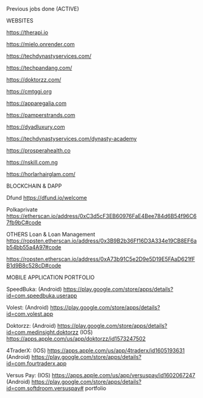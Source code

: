 Previous jobs done (ACTIVE)

WEBSITES

https://therapi.io

https://mielo.onrender.com

https://techdynastyservices.com/

https://techpandang.com/

https://doktorzz.com/

https://cmtggi.org

https://apparegalia.com

https://pamperstrands.com

https://dyadluxury.com

https://techdynastyservices.com/dynasty-academy

https://prosperahealth.co

https://nskill.com.ng

https://horlarhairglam.com/

BLOCKCHAIN & DAPP

Dfund https://dfund.io/welcome

Polkaprivate https://etherscan.io/address/0xC3d5cF3EB60976FaE4Bee784d6B54f96C67fb9bC#code

OTHERS Loan & Loan Management https://ropsten.etherscan.io/address/0x3B9B2b36Ff16D3A334e19CB8EF6ab54bb55a4A97#code

https://ropsten.etherscan.io/address/0xA73b91C5e2D9e5D19E5FAaD621fFB1d9B8c528cD#code

MOBILE APPLICATION PORTFOLIO

SpeedBuka: (Android) https://play.google.com/store/apps/details?id=com.speedbuka.userapp

Volest: (Android) https://play.google.com/store/apps/details?id=com.volest.app

Doktorzz: (Android) https://play.google.com/store/apps/details?id=com.medinsight.doktorzz (IOS) https://apps.apple.com/us/app/doktorzz/id1573247502

4TraderX: (IOS) https://apps.apple.com/us/app/4traderx/id1605193631 (Android) https://play.google.com/store/apps/details?id=com.fourtraderx.app

Versus Pay: (IOS) https://apps.apple.com/us/app/versuspay/id1602067247 (Android) https://play.google.com/store/apps/details?id=com.softdroom.versuspay# portfolio
